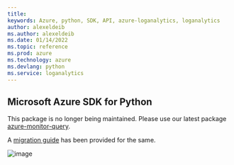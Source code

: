```yaml
---
title: 
keywords: Azure, python, SDK, API, azure-loganalytics, loganalytics
author: alexeldeib
ms.author: alexeldeib
ms.date: 01/14/2022
ms.topic: reference
ms.prod: azure
ms.technology: azure
ms.devlang: python
ms.service: loganalytics
---
```

## Microsoft Azure SDK for Python

This package is no longer being maintained. Please use our latest package [azure-monitor-query](https://pypi.org/project/azure-monitor-query/).

A [migration guide](https://github.com/Azure/azure-sdk-for-python/blob/main/sdk/monitor/azure-monitor-query/migration_guide.md) has been provided for the same.

![image](https://azure-sdk-impressions.azurewebsites.net/api/impressions/azure-sdk-for-python%2Fazure-loganalytics%2FREADME.png)

